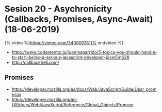 # Sesion 20 - Asychronicity (Callbacks, Promises, Async-Await) (18-06-2019) 

{% video %}https://vimeo.com/343009781{% endvideo %}

- <https://www.codementor.io/juanmagarrido/5-topics-you-should-handle-to-start-being-a-serious-javascript-developer-j2xw5m628>
- <http://callbackhell.com/>


## Promises 

- <https://developer.mozilla.org/es/docs/Web/JavaScript/Guide/Usar_promesas>
- <https://developer.mozilla.org/en-US/docs/Web/JavaScript/Reference/Global_Objects/Promise>